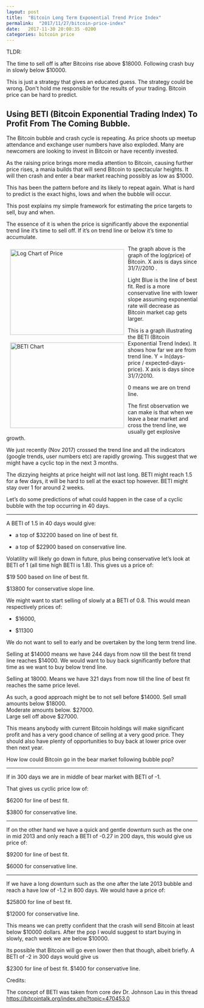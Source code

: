 ```yaml
---
layout: post
title:  "Bitcoin Long Term Exponential Trend Price Index"
permalink:  "2017/11/27/bitcoin-price-index"
date:   2017-11-30 20:08:35 -0200
categories: bitcoin price
---
```


TLDR:

 The  time to sell off is after Bitcoins rise above $18000. Following crash buy in slowly below $10000.

This is just a strategy that gives an educated guess. The strategy could be wrong. Don't hold me responsible for the results of your trading. Bitcoin price can be hard to predict.

<h2>Using BETI (Bitcoin Exponential Trading Index) To Profit From The Coming Bubble.</h2>  




The Bitcoin bubble and crash cycle is repeating. As price shoots up meetup attendance and exchange user numbers have also exploded. Many are newcomers are looking to invest in Bitcoin or have recently invested.

As the raising price brings more media attention to Bitcoin, causing further price rises, a mania builds that will send Bitcoin to spectacular heights. It will then crash and enter a bear market reaching possibly as low as $1000.

This has been the pattern before and its likely to repeat again. What is hard to predict is the exact highs, lows and when the bubble will occur.

This post explains my simple framework for estimating the price targets to sell, buy and when.

The essence of it is when the price is significantly above the exponential trend line it’s time to sell off. If it’s on trend line or below it’s time to accumulate.


<img src="{{site.baseurl}}/assets/images/beti/chart.png" alt="Log Chart of Price" style="float:left;padding:10px;" width="300" height="225"/>


The graph above is the graph of the log(price) of Bitcoin. X axis is days since 31/7//2010 .


Light Blue is the line of best fit. Red is a more conservative line with lower slope assuming exponential rate will decrease as Bitcoin market cap gets larger.


<img src="{{site.baseurl}}/assets/images/beti/BETI.png" alt="BETI Chart" style="float:left;padding:10px;" width="300" height="225"/>


This is a graph illustrating the BETI (Bitcoin Exponential Trend Index). It shows how far we are from trend line. Y = ln(days-price / expected-days-price). X axis is days since 31/7/2010.

0 means we are on trend line.


The first observation we can make is that when we leave a bear market and cross the trend line, we usually get explosive growth.

We just recently (Nov 2017) crossed the trend line and all the indicators (google trends, user numbers etc) are rapidly growing. This suggest that we might have a cyclic top in the next 3 months.

The dizzying heights at price height will not last long. BETI might reach 1.5 for a few days, it will be hard to sell at the exact top however. BETI might stay over 1 for around 2 weeks.


Let’s do some predictions of what could happen in the case of a cyclic bubble with the top occurring in 40 days.

----

A BETI of 1.5 in 40 days would give:

- a top of $32200 based on line of best fit.

- a top of $22900 based on conservative line.

Volatility will likely go down in future, plus being conservative let’s look at BETI of 1 (all time high BETI is 1.8). This gives us a price of:

$19 500 based on line of best fit.

$13800 for conservative slope line.


We might want to start selling of slowly at a BETI of 0.8. This would mean respectively prices of:

- $16000,

- $11300


We do not want to sell to early and be overtaken by the long term trend line.

Selling at $14000 means we have 244 days from now  till the best fit trend line reaches $14000. We would want to buy back significantly before that time as we want to buy below trend line.


Selling at 18000. Means we have 321 days from now till the line of best fit reaches the same price level.


As such, a good approach might be to not sell before $14000.
Sell small amounts below $18000.  
Moderate amounts below. $27000.  
Large sell off above $27000.


This means anybody with current Bitcoin holdings will make significant profit and has a very good chance of selling at a very good price. They should also have plenty of opportunities to buy back at lower price over then next year.


How low could Bitcoin go in the bear market following bubble pop?






----
If in 300 days we are in middle of bear market with BETI of -1.

That gives us cyclic price low of:

$6200 for line of best fit.

$3800 for conservative line.


---
If on the other hand we have a quick and gentle downturn such as the one in mid 2013 and only reach a BETI of -0.27 in 200 days, this would give us price of:


$9200 for line of best fit.

$6000 for conservative line.


---

If we have a long downturn such as the one after the late 2013 bubble and reach a have low of -1.2 in 800 days. We would have a price of:

$25800 for line of best fit.

$12000 for conservative line.



This means we can pretty confident that the crash will send Bitcoin at least below $10000 dollars. After the pop I would suggest to start buying in slowly, each week we are below $10000.

Its possible that Bitcoin will go even lower then that though, albeit briefly. A BETI of -2 in 300 days would give us

$2300 for line of best fit.
$1400 for conservative line.


Credits:

The concept of BETI was taken from core dev Dr. Johnson Lau in this thread https://bitcointalk.org/index.php?topic=470453.0

